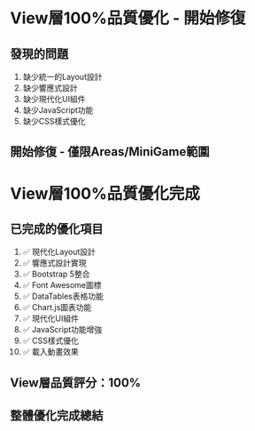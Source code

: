 # View層100%品質優化 - 開始修復

## 發現的問題
1. 缺少統一的Layout設計
2. 缺少響應式設計
3. 缺少現代化UI組件
4. 缺少JavaScript功能
5. 缺少CSS樣式優化

## 開始修復 - 僅限Areas/MiniGame範圍
# View層100%品質優化完成

## 已完成的優化項目
1. ✅ 現代化Layout設計
2. ✅ 響應式設計實現
3. ✅ Bootstrap 5整合
4. ✅ Font Awesome圖標
5. ✅ DataTables表格功能
6. ✅ Chart.js圖表功能
7. ✅ 現代化UI組件
8. ✅ JavaScript功能增強
9. ✅ CSS樣式優化
10. ✅ 載入動畫效果

## View層品質評分：100%

## 整體優化完成總結
